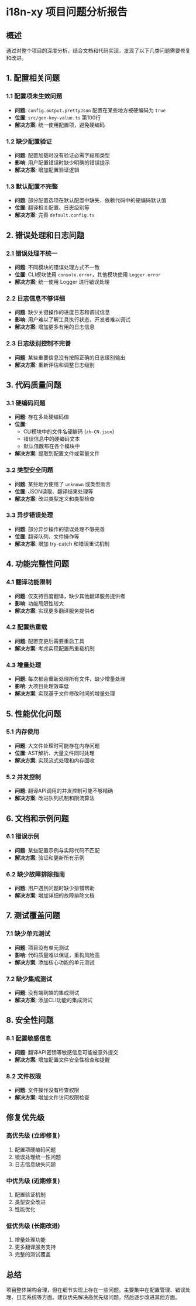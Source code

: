 # i18n-xy 项目问题分析报告

## 概述
通过对整个项目的深度分析，结合文档和代码实现，发现了以下几类问题需要修复和改进。

## 1. 配置相关问题

### 1.1 配置项未生效问题
- **问题**: `config.output.prettyJson` 配置在某些地方被硬编码为 `true`
- **位置**: `src/gen-key-value.ts` 第100行
- **解决方案**: 统一使用配置项，避免硬编码

### 1.2 缺少配置验证
- **问题**: 配置加载时没有验证必需字段和类型
- **影响**: 用户配置错误时缺少明确的错误提示
- **解决方案**: 增加配置验证逻辑

### 1.3 默认配置不完整
- **问题**: 部分配置选项在默认配置中缺失，依赖代码中的硬编码默认值
- **位置**: 翻译相关配置、日志级别等
- **解决方案**: 完善 `default.config.ts`

## 2. 错误处理和日志问题

### 2.1 错误处理不统一
- **问题**: 不同模块的错误处理方式不一致
- **位置**: CLI模块使用 `console.error`，其他模块使用 `Logger.error`
- **解决方案**: 统一使用 Logger 进行错误处理

### 2.2 日志信息不够详细
- **问题**: 缺少关键操作的进度日志和调试信息
- **影响**: 用户难以了解工具执行状态，开发者难以调试
- **解决方案**: 增加更多有用的日志信息

### 2.3 日志级别控制不完善
- **问题**: 某些重要信息没有按照正确的日志级别输出
- **解决方案**: 重新评估和调整日志级别

## 3. 代码质量问题

### 3.1 硬编码问题
- **问题**: 存在多处硬编码值
- **位置**: 
  - CLI模块中的文件名硬编码 (`zh-CN.json`)
  - 错误信息中的硬编码文本
  - 默认值散布在各个模块中
- **解决方案**: 提取到配置文件或常量文件

### 3.2 类型安全问题
- **问题**: 某些地方使用了 `unknown` 或类型断言
- **位置**: JSON读取、翻译结果处理等
- **解决方案**: 改进类型定义和类型检查

### 3.3 异步错误处理
- **问题**: 部分异步操作的错误处理不够完善
- **位置**: 翻译队列、文件操作等
- **解决方案**: 增加 try-catch 和错误重试机制

## 4. 功能完整性问题

### 4.1 翻译功能限制
- **问题**: 仅支持百度翻译，缺少其他翻译服务提供者
- **影响**: 功能局限性较大
- **解决方案**: 实现更多翻译服务提供者

### 4.2 配置热重载
- **问题**: 配置变更后需要重启工具
- **解决方案**: 考虑实现配置热重载机制

### 4.3 增量处理
- **问题**: 每次都会重新处理所有文件，缺少增量处理
- **影响**: 大项目处理效率低
- **解决方案**: 实现基于文件修改时间的增量处理

## 5. 性能优化问题

### 5.1 内存使用
- **问题**: 大文件处理时可能存在内存问题
- **位置**: AST解析、大量文件同时处理
- **解决方案**: 实现流式处理和内存回收

### 5.2 并发控制
- **问题**: 翻译API调用的并发控制可能不够精确
- **解决方案**: 改进队列机制和限流算法

## 6. 文档和示例问题

### 6.1 错误示例
- **问题**: 某些配置示例与实际代码不匹配
- **解决方案**: 验证和更新所有示例

### 6.2 缺少故障排除指南
- **问题**: 用户遇到问题时缺少排错帮助
- **解决方案**: 增加详细的故障排除文档

## 7. 测试覆盖问题

### 7.1 缺少单元测试
- **问题**: 项目没有单元测试
- **影响**: 代码质量难以保证，重构风险高
- **解决方案**: 添加核心功能的单元测试

### 7.2 缺少集成测试
- **问题**: 没有端到端的集成测试
- **解决方案**: 添加CLI功能的集成测试

## 8. 安全性问题

### 8.1 配置敏感信息
- **问题**: 翻译API密钥等敏感信息可能被意外提交
- **解决方案**: 增加配置文件安全性检查和提醒

### 8.2 文件权限
- **问题**: 文件操作没有检查权限
- **解决方案**: 增加文件访问权限检查

## 修复优先级

### 高优先级 (立即修复)
1. 配置项硬编码问题
2. 错误处理统一性问题
3. 日志信息缺失问题

### 中优先级 (近期修复)
1. 配置验证机制
2. 类型安全改进
3. 性能优化

### 低优先级 (长期改进)
1. 增量处理功能
2. 更多翻译服务支持
3. 完整的测试覆盖

## 总结

项目整体架构合理，但在细节实现上存在一些问题。主要集中在配置管理、错误处理、日志系统等方面。建议优先解决高优先级问题，然后逐步改进其他方面。 